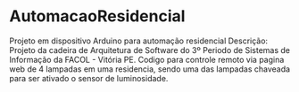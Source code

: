 # AutomacaoResidencial
Projeto em dispositivo Arduino para automação residencial
Descrição: Projeto da cadeira de Arquitetura de Software do 3º Periodo de 
Sistemas de Informação da FACOL - Vitória PE. Codigo para controle remoto via 
pagina web de 4 lampadas em uma residencia, sendo uma das lampadas chaveada para ser ativado o sensor de luminosidade.
